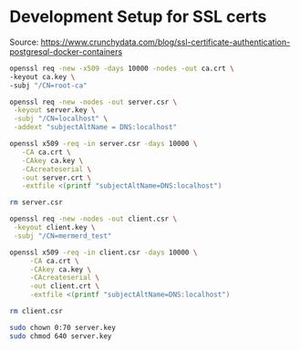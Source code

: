 # Development Setup for SSL certs
Source: https://www.crunchydata.com/blog/ssl-certificate-authentication-postgresql-docker-containers

 ```sh
openssl req -new -x509 -days 10000 -nodes -out ca.crt \
-keyout ca.key \
-subj "/CN=root-ca" 

openssl req -new -nodes -out server.csr \
  -keyout server.key \
  -subj "/CN=localhost" \
  -addext "subjectAltName = DNS:localhost"

openssl x509 -req -in server.csr -days 10000 \
    -CA ca.crt \
    -CAkey ca.key \
    -CAcreateserial \
    -out server.crt \
    -extfile <(printf "subjectAltName=DNS:localhost")

rm server.csr

openssl req -new -nodes -out client.csr \
  -keyout client.key \
  -subj "/CN=mermerd_test"

openssl x509 -req -in client.csr -days 10000 \
      -CA ca.crt \
      -CAkey ca.key \
      -CAcreateserial \
      -out client.crt \
      -extfile <(printf "subjectAltName=DNS:localhost")

rm client.csr

sudo chown 0:70 server.key
sudo chmod 640 server.key
```